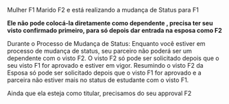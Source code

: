 Mulher F1
Marido F2 e está realizando a mudança de Status para F1

**Ele não pode colocá-la diretamente como dependente , precisa ter seu visto confirmado primeiro, para só depois dar entrada na esposa como F2**


Durante o Processo de Mudança de Status: Enquanto você estiver em processo de mudança de status, seu parceiro não poderá ser um dependente com o visto F2. O visto F2 só pode ser solicitado depois que o seu visto F1 for aprovado e estiver em vigor. Resumindo o visto F2 da Esposa só pode ser solicitado depois que o visto F1 for aprovado e a parceira não estiver mais no status de estudante com o visto F1.

Ainda que ela esteja como titular, precisamos do seu approval F2